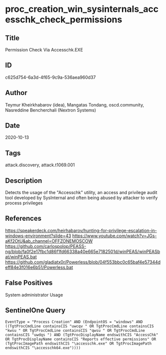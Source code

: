 # proc_creation_win_sysinternals_accesschk_check_permissions

## Title
Permission Check Via Accesschk.EXE

## ID
c625d754-6a3d-4f65-9c9a-536aea960d37

## Author
Teymur Kheirkhabarov (idea), Mangatas Tondang, oscd.community, Nasreddine Bencherchali (Nextron Systems)

## Date
2020-10-13

## Tags
attack.discovery, attack.t1069.001

## Description
Detects the usage of the "Accesschk" utility, an access and privilege audit tool developed by SysInternal and often being abused by attacker to verify process privileges

## References
https://speakerdeck.com/heirhabarov/hunting-for-privilege-escalation-in-windows-environment?slide=43
https://www.youtube.com/watch?v=JGs-aKf2OtU&ab_channel=OFFZONEMOSCOW
https://github.com/carlospolop/PEASS-ng/blob/fa0f2e17fbc1d86f1fd66338a40e665e7182501d/winPEAS/winPEASbat/winPEAS.bat
https://github.com/gladiatx0r/Powerless/blob/04f553bbc0c65baf4e57344deff84e3f016e6b51/Powerless.bat

## False Positives
System administrator Usage

## SentinelOne Query
```
EventType = "Process Creation" AND (EndpointOS = "windows" AND ((TgtProcCmdLine containsCIS "uwcqv " OR TgtProcCmdLine containsCIS "kwsu " OR TgtProcCmdLine containsCIS "qwsu " OR TgtProcCmdLine containsCIS "uwdqs ") AND (TgtProcDisplayName endswithCIS "AccessChk" OR TgtProcDisplayName containsCIS "Reports effective permissions" OR (TgtProcImagePath endswithCIS "\accesschk.exe" OR TgtProcImagePath endswithCIS "\accesschk64.exe"))))

```